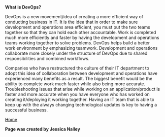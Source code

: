 **What is DevOps?**

DevOps is a new movement/idea of creating a more efficient way of conducting business in IT. 
It is the idea that in order to make sure development and operations area efficient, you must put the two teams together so 
that they can hold each other accountable. Work is completed much more efficiently and faster by having the development and 
operations teams working together to solve problems. DevOps helps build a better work environment by emphasizing teamwork. 
Development and operations collaborate more closely under the structure of DevOps due to shared responsibilities and combined workflows. 

Companies who have restructured the culture of their IT department to adopt this idea of collaboration between development and
operations have experienced many benefits as a result. The biggest benefit would be the ability to complete work much faster while
also being more accurate. Troubleshooting issues that arise while working on an application/product is faster and more accurate when
you have everyone who has worked on creating it/deploying it working together. Having an IT team that is able to keep up with the always
changing technological updates is key to having a successful business.

[Home](index.md)

**Page was created by Jessica Nalley**
